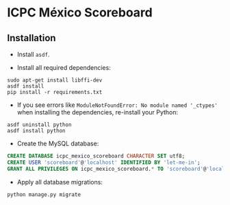 # ICPC México Scoreboard

## Installation

- Install `asdf`.

- Install all required dependencies:
```shell
sudo apt-get install libffi-dev
asdf install
pip install -r requirements.txt
```

- If you see errors like `ModuleNotFoundError: No module named '_ctypes'` when installing the dependencies, re-install your Python:
```shell
asdf uninstall python
asdf install python
```

- Create the MySQL database:
```sql
CREATE DATABASE icpc_mexico_scoreboard CHARACTER SET utf8;
CREATE USER 'scoreboard'@'localhost' IDENTIFIED BY 'let-me-in';
GRANT ALL PRIVILEGES ON icpc_mexico_scoreboard.* TO 'scoreboard'@'localhost';
```

- Apply all database migrations:
```shell
python manage.py migrate
```
